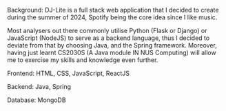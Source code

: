 Background:
DJ-Lite is a full stack web application that I decided to create during the summer of 2024, Spotify being the core idea since I like music. 

Most analysers out there commonly utilise Python (Flask or Django) or JavaScript (NodeJS) to serve as a backend language, thus I decided to deviate from that by choosing Java, and the Spring framework. Moreover, having just learnt CS2030S (A Java module IN NUS Computing) will allow me to exercise my skills and knowledge even further. 

Frontend: HTML, CSS, JavaScript, ReactJS

Backend: Java, Spring 

Database: MongoDB
